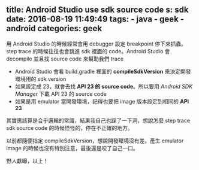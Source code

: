 title: Android Studio use sdk source code
s: sdk
date: 2016-08-19 11:49:49
tags:
    - java
    - geek
    - android
categories: geek
---

用 Android Studio 的時候經常會用 debugger 設定 breakpoint 停下來抓蟲。step trace 的時候往往也會跳進 sdk 裡面的 code。Android Studio 會 decompile 並且找 source code 來幫助我們 trace

* Android Studio 會看 build.gradle 裡面的 **compileSdkVersion** 來決定開發環境用的 sdk version
* 如果設定成 23，就會去找 **API 23 的 source code**。所以要用 *Android SDK Manager* 下載 API 23 的 source code
* 如果是用 emulator 當開發環境，記得也要把 image 版本設定到相同的 **API 23**

<!-- more -->

其實應該算是合乎邏輯的常識，結果我自己也踩了一下洞，想說怎麼 step trace sdk source code 的時候怪怪的，停在不正確的地方。

以前都隨便指定 compileSdkVersion，想說開發環境沒有差。產生 emulator image 的時候也沒有特別注意，最後還是咬了自己一口。

野人獻曝，以上！

